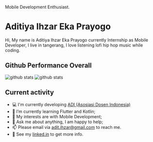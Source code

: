 
Mobile Development Enthusiast.

# Aditiya Ihzar Eka Prayogo

Hi, My name is Aditiya Ihzar Eka Prayogo currently Internship as Mobile Developer, I live in tangerang,  I love listening lofi hip hop music while coding.

## Github Performance Overall

![github stats](https://github-readme-stats.vercel.app/api?username=aditprayogo&show_icons=true)
![github stats](https://github-readme-stats.vercel.app/api/top-langs/?username=aditprayogo&theme=dark&hide_langs_below=1)


## Current activity

- 💻 I'm currently developing <a href="https://play.google.com/store/apps/details?id=com.asosiasidosenindonesia.adi&hl=in">ADI (Asosiasi Dosen Indonesia)</a>
- 📖 I’m currently learning Flutter and Kotlin;
- 🤔 My interests are with Mobile Development;
- 💬 Ask me about anything, I am happy to help;
- 📫 Please email via adit.ihzar@gmail.com to reach me.
- 📝 See my <a href="https://www.linkedin.com/in/aditprayogodev/">linked.in</a> to get more info.

